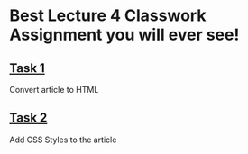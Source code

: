 # Best Lecture 4 Classwork Assignment you will ever see!

<h2><a href="https://github.com/RedWideWeb/_html_workshop/commit/7f2df089d968923d3f6b945816108839030fe175">Task 1</a></h2>
<p>Convert article to HTML</p>

<h2><a href="https://github.com/RedWideWeb/_html_workshop/commit/1909fbf574273b96888e84acc64c3d19b482c56f">Task 2</a></h2>
<p>Add CSS Styles to the article</p>
